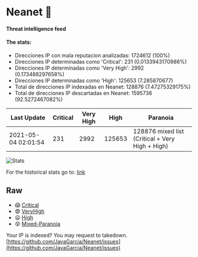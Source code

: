 # Neanet :hocho:
#### Threat intelligence feed
#### The stats:

- Direcciones IP con mala reputacion analizadas: 1724612 (100%)
- Direcciones IP determinadas como 'Critical':  231 (0.0133943170986%)
- Direcciones IP determinadas como 'Very High':  2992 (0.173488297658%)
- Direcciones IP determinadas como 'High':  125653 (7.285870677)
- Total de direcciones IP indexadas en Neanet:  128876 (7.47275329175%)
- Total de direcciones IP descartadas en Neanet:  1595736 (92.5272467082%)

| Last Update | Critical | Very High | High | Paranoia |
| --- | --- | --- | --- | --- |
| 2021-05-04 02:01:54 | 231 | 2992 | 125653 | 128876 mixed list (Critical + Very High + High)|

![Stats](https://docs.google.com/spreadsheets/d/e/2PACX-1vSnaNMIXVabIpDJjufMlzH7poXnshF3mgd8Is1g9ytUEzVsP5my4Trn8f-xkoLLQ38xpL3HtmUexLo6/pubchart?oid=501124687&format=image)

For the historical stats go to: [link](/stats.csv)
## Raw
- :scream: [Critical](https://raw.githubusercontent.com/JavaGarcia/Neanet/master/blacklists/neanet_critical.txt)
- :fearful: [VeryHigh](https://raw.githubusercontent.com/JavaGarcia/Neanet/master/blacklists/neanet_veryHigh.txtt)
- :frowning: [High](https://raw.githubusercontent.com/JavaGarcia/Neanet/master/blacklists/neanet_high.txt)
- :dizzy_face: [Mixed-Paranoia](https://raw.githubusercontent.com/JavaGarcia/Neanet/master/blacklists/neanet_all.txt)


Your IP is indexed? You may request to takedown. [https://github.com/JavaGarcia/Neanet/issues](https://github.com/JavaGarcia/Neanet/issues)
































































































































































































































































































































































































































































































































































































































































































































































































































































































































































































































































































































































































































































































































































































































































































































































































































































































































































































































































































































































































































































































































































































































































































































































































































































































































































































































































































































































































































































































































































































































































































































































































































































































































































































































































































































































































































































































































































































































































































































































































































































































































































































































































































































































































































































































































































































































































































































































































































































































































































































































































































































































































































































































































































































































































































































































































































































































































































































































































































































































































































































































































































































































































































